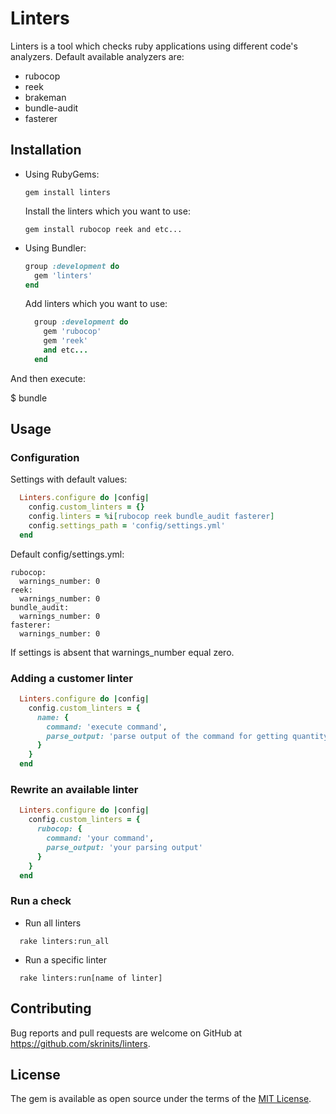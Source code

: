# Linters

Linters is a tool which checks ruby applications using different code's analyzers.
Default available analyzers are:
* rubocop
* reek
* brakeman
* bundle-audit
* fasterer

## Installation

* Using RubyGems:

  ```gem install linters```

  Install the linters which you want to use:

  ```gem install rubocop reek and etc...```

* Using Bundler:

  ```ruby
  group :development do
    gem 'linters'
  end
  ```

  Add linters which you want to use:
  ```ruby
    group :development do
      gem 'rubocop'
      gem 'reek'
      and etc...
    end
  ```

And then execute:

  $ bundle

## Usage

### Configuration

Settings with default values:

```ruby
  Linters.configure do |config|
    config.custom_linters = {}
    config.linters = %i[rubocop reek bundle_audit fasterer]
    config.settings_path = 'config/settings.yml'
  end
```

Default config/settings.yml:

```
rubocop:
  warnings_number: 0
reek:
  warnings_number: 0
bundle_audit:
  warnings_number: 0
fasterer:
  warnings_number: 0
```

If settings is absent that warnings_number equal zero.

### Adding a customer linter
```ruby
  Linters.configure do |config|
    config.custom_linters = {
      name: {
        command: 'execute command',
        parse_output: 'parse output of the command for getting quantity of warnings'
      }
    }
  end
```

### Rewrite an available linter
```ruby
  Linters.configure do |config|
    config.custom_linters = {
      rubocop: {
        command: 'your command',
        parse_output: 'your parsing output'
      }
    }
  end
```

### Run a check
* Run all linters
```
  rake linters:run_all
```
* Run a specific linter
```
  rake linters:run[name of linter]
```

## Contributing

Bug reports and pull requests are welcome on GitHub at https://github.com/skrinits/linters.

## License

The gem is available as open source under the terms of the [MIT License](https://opensource.org/licenses/MIT).
